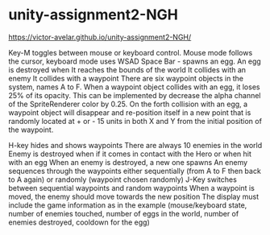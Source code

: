# unity-assignment2-NGH

https://victor-avelar.github.io/unity-assignment2-NGH/

Key-M toggles between mouse or keyboard control. Mouse mode follows the cursor, keyboard mode uses WSAD
Space Bar - spawns an egg. An egg is destroyed when
It reaches the bounds of the world
It collides with an enemy
It collides with a waypoint
There are six waypoint objects in the system, names A to F.
When a waypoint object collides with an egg, it loses 25% of its opacity. This can be implemented by decrease the alpha channel of the SpriteRenderer color by 0.25. On the forth collision with an egg, a waypoint object will disappear and re-position itself in a new point that is randomly located at + or - 15 units in both X and Y from the initial position of the waypoint.

H-key hides and shows waypoints
There are always 10 enemies in the world
Enemy is destroyed when if it comes in contact with the Hero or when hit with an egg
When an enemy is destroyed, a new one spawns
An enemy sequences through the waypoints either sequentially (from A to F then back to A again) or randomly (waypoint chosen randomly)
J-Key switches between sequential waypoints and random waypoints
When a waypoint is moved, the enemy should move towards the new position
The display must include the game information as in the example (mouse/keyboard state, number of enemies touched, number of eggs in the world, number of enemies destroyed, cooldown for the egg)
